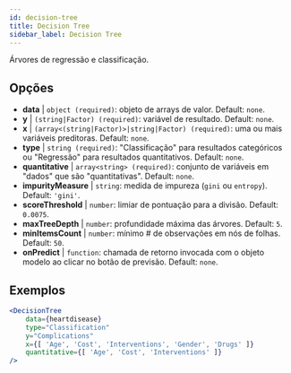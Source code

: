 ```yaml
---
id: decision-tree
title: Decision Tree
sidebar_label: Decision Tree
---
```


Árvores de regressão e classificação.

## Opções

* __data__ | `object (required)`: objeto de arrays de valor. Default: `none`.
* __y__ | `(string|Factor) (required)`: variável de resultado. Default: `none`.
* __x__ | `(array<(string|Factor)>|string|Factor) (required)`: uma ou mais variáveis preditoras. Default: `none`.
* __type__ | `string (required)`: "Classificação" para resultados categóricos ou "Regressão" para resultados quantitativos. Default: `none`.
* __quantitative__ | `array<string> (required)`: conjunto de variáveis em "dados" que são "quantitativas". Default: `none`.
* __impurityMeasure__ | `string`: medida de impureza (`gini` ou `entropy`). Default: `'gini'`.
* __scoreThreshold__ | `number`: limiar de pontuação para a divisão. Default: `0.0075`.
* __maxTreeDepth__ | `number`: profundidade máxima das árvores. Default: `5`.
* __minItemsCount__ | `number`: mínimo # de observações em nós de folhas. Default: `50`.
* __onPredict__ | `function`: chamada de retorno invocada com o objeto modelo ao clicar no botão de previsão. Default: `none`.


## Exemplos

```jsx live
<DecisionTree 
    data={heartdisease} 
    type="Classification"
    y="Complications"
    x={[ 'Age', 'Cost', 'Interventions', 'Gender', 'Drugs' ]}
    quantitative={[ 'Age', 'Cost', 'Interventions' ]}
/>
```

